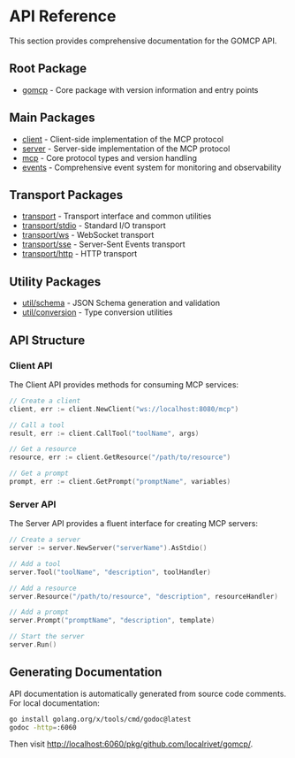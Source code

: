 # API Reference

This section provides comprehensive documentation for the GOMCP API.

## Root Package

- [gomcp](gomcp.md) - Core package with version information and entry points

## Main Packages

- [client](client.md) - Client-side implementation of the MCP protocol
- [server](server.md) - Server-side implementation of the MCP protocol
- [mcp](mcp.md) - Core protocol types and version handling
- [events](events.md) - Comprehensive event system for monitoring and observability

## Transport Packages

- [transport](transport.md) - Transport interface and common utilities
- [transport/stdio](transport-stdio.md) - Standard I/O transport
- [transport/ws](transport-ws.md) - WebSocket transport
- [transport/sse](transport-sse.md) - Server-Sent Events transport
- [transport/http](transport-http.md) - HTTP transport

## Utility Packages

- [util/schema](util-schema.md) - JSON Schema generation and validation
- [util/conversion](util-conversion.md) - Type conversion utilities

## API Structure

### Client API

The Client API provides methods for consuming MCP services:

```go
// Create a client
client, err := client.NewClient("ws://localhost:8080/mcp")

// Call a tool
result, err := client.CallTool("toolName", args)

// Get a resource
resource, err := client.GetResource("/path/to/resource")

// Get a prompt
prompt, err := client.GetPrompt("promptName", variables)
```

### Server API

The Server API provides a fluent interface for creating MCP servers:

```go
// Create a server
server := server.NewServer("serverName").AsStdio()

// Add a tool
server.Tool("toolName", "description", toolHandler)

// Add a resource
server.Resource("/path/to/resource", "description", resourceHandler)

// Add a prompt
server.Prompt("promptName", "description", template)

// Start the server
server.Run()
```

## Generating Documentation

API documentation is automatically generated from source code comments. For local documentation:

```bash
go install golang.org/x/tools/cmd/godoc@latest
godoc -http=:6060
```

Then visit [http://localhost:6060/pkg/github.com/localrivet/gomcp/](http://localhost:6060/pkg/github.com/localrivet/gomcp/).
